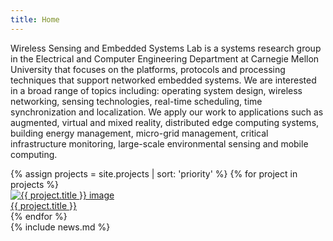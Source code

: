 ```yaml
---
title: Home
---
```


<div class="container">
    <div class="row  mb-4">
        <div class="col">
            <p>
                Wireless Sensing and Embedded Systems Lab is a systems research group in the Electrical and Computer
                Engineering Department at Carnegie Mellon University that focuses on the platforms, protocols and
                processing techniques that support networked embedded systems. We are interested in a broad range of
                topics including: operating system design, wireless networking, sensing technologies, real-time
                scheduling, time synchronization and localization. We apply our work to applications such as
                augmented, virtual and mixed reality, distributed edge computing systems, building energy
                management, micro-grid management, critical infrastructure monitoring, large-scale environmental
                sensing and mobile computing.
            </p>
        </div>
    </div>
    <div class="row mb-5">
    <a name="projects"></a>
    {% assign projects = site.projects | sort: 'priority' %}
    {% for project in projects %}
        <div class="col-md-4">
            <div class="project-item boxed">
                <a href="{{ base.url }}{{ project.url }}">
                    <img alt="{{ project.title }} image" src="{{ project.image }}"/>
                    <div class="project-title">
                        {{ project.title }}
                    </div>
                </a>
            </div>
        </div>
    {% endfor %}
    </div>
    <div class="row">
        <div class="col" markdown="1" id="news-container">{% include news.md %}
</div>
    </div>
</div>
